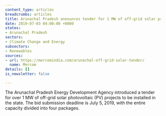 ```yaml
---
content_type: articles
breadcrumbs: articles
title: Arunachal Pradesh announces tender for 1 MW of off-grid solar projects
date: 2019-07-03 04:00:00 +0000
states:
- Arunachal Pradesh
sectors:
- Climate Change and Energy
subsectors:
- Renewables
sources:
- url: https://mercomindia.com/arunachal-off-grid-solar-tender/
  name: Mercom
details: []
is_newsletter: false

---
```

The Arunachal Pradesh Energy Development Agency introduced a tender for over 1 MW of off-grid solar photovoltaic (PV) projects to be installed in the state. The bid submission deadline is July 5, 2019, with the entire capacity divided into four packages.
